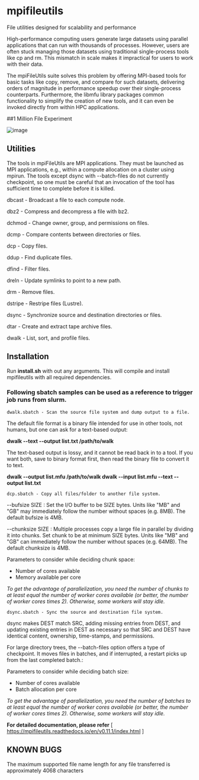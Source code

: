 # mpifileutils

File utilities designed for scalability and performance

High-performance computing users generate large datasets using parallel applications that can run with thousands of processes. However, users are often stuck managing those datasets using traditional single-process tools like cp and rm. This mismatch in scale makes it impractical for users to work with their data.

The mpiFileUtils suite solves this problem by offering MPI-based tools for basic tasks like copy, remove, and compare for such datasets, delivering orders of magnitude in performance speedup over their single-process counterparts. Furthermore, the libmfu library packages common functionality to simplify the creation of new tools, and it can even be invoked directly from within HPC applications.

##1 Million File Experiment

![image](https://user-images.githubusercontent.com/42033222/218493535-30cc0490-896a-48cc-87c6-6fa8bc800399.png)

## Utilities

The tools in mpiFileUtils are MPI applications. They must be launched as MPI applications, e.g., within a compute allocation on a cluster using mpirun. The tools except dsync with --batch-files do not currently checkpoint, so one must be careful that an invocation of the tool has sufficient time to complete before it is killed.

dbcast - Broadcast a file to each compute node.

dbz2 - Compress and decompress a file with bz2.

dchmod - Change owner, group, and permissions on files.

dcmp - Compare contents between directories or files.

dcp - Copy files.

ddup - Find duplicate files.

dfind - Filter files.

dreln - Update symlinks to point to a new path.

drm - Remove files.

dstripe - Restripe files (Lustre).

dsync - Synchronize source and destination directories or files.

dtar - Create and extract tape archive files.

dwalk - List, sort, and profile files.

## Installation

Run **install.sh** with out any arguments. This will compile and install mpifileutils with all required dependencies.

### Following sbatch samples can be used as a reference to trigger job runs from slurm.


```
dwalk.sbatch - Scan the source file system and dump output to a file.
```

  The default file format is a binary file intended for use in other tools, not humans, but one can ask for a text-based output:

  **dwalk --text --output list.txt /path/to/walk**

  The text-based output is lossy, and it cannot be read back in to a tool. If you want both, save to binary format first, then read the binary file to convert it to text.

  **dwalk --output list.mfu /path/to/walk
  dwalk --input list.mfu --text --output list.txt**
  

```
dcp.sbatch - Copy all files/folder to another file system.

```

--bufsize SIZE : Set the I/O buffer to be SIZE bytes. Units like "MB" and "GB" may immediately follow the number without spaces (e.g. 8MB). The default bufsize is 4MB.

--chunksize SIZE : Multiple processes copy a large file in parallel by dividing it into chunks. Set chunk to be at minimum SIZE bytes. Units like "MB" and "GB" can immediately follow the number without spaces (e.g. 64MB). The default chunksize is 4MB.
  
  Parameters to consider while deciding chunk space:
   - Number of cores available
   - Memory available per core
 
 *To get the advantage of parallelization, you need the number of chunks to at least equal the number of worker cores available (or better, the number of worker cores times 2). Otherwise, some workers will stay idle.*
 

```
dsync.sbatch - Sync the source and destination file system.
```

  dsync makes DEST match SRC, adding missing entries from DEST, and updating existing entries in DEST as necessary so that SRC and DEST have identical content, ownership, time-stamps, and permissions.
  
For large directory trees, the --batch-files option offers a type of checkpoint. It moves files in batches, and if interrupted, a restart picks up from the last completed batch.:

Parameters to consider while deciding batch size:

- Number of cores available
- Batch allocation per core

 *To get the advantage of parallelization, you need the number of batches to at least equal the number of worker cores available (or better, the number of worker cores times 2). Otherwise, some workers will stay idle.*
 
**For detailed documentation, please refer** [ https://mpifileutils.readthedocs.io/en/v0.11.1/index.html ]

## KNOWN BUGS

The maximum supported file name length for any file transferred is approximately 4068 characters

